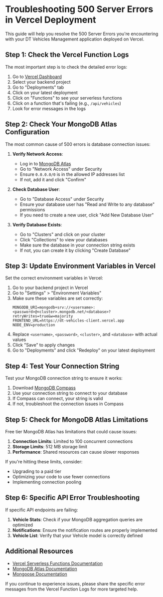 # Troubleshooting 500 Server Errors in Vercel Deployment

This guide will help you resolve the 500 Server Errors you're encountering with your DT Vehicles Management application deployed on Vercel.

## Step 1: Check the Vercel Function Logs

The most important step is to check the detailed error logs:

1. Go to [Vercel Dashboard](https://vercel.com/dashboard)
2. Select your backend project
3. Go to "Deployments" tab
4. Click on your latest deployment
5. Click on "Functions" to see your serverless functions
6. Click on a function that's failing (e.g., `/api/vehicles`)
7. Look for error messages in the logs

## Step 2: Check Your MongoDB Atlas Configuration

The most common cause of 500 errors is database connection issues:

1. **Verify Network Access**:
   - Log in to [MongoDB Atlas](https://cloud.mongodb.com/)
   - Go to "Network Access" under Security
   - Ensure `0.0.0.0/0` is in the allowed IP addresses list
   - If not, add it and click "Confirm"

2. **Check Database User**:
   - Go to "Database Access" under Security
   - Ensure your database user has "Read and Write to any database" permissions
   - If you need to create a new user, click "Add New Database User"

3. **Verify Database Exists**:
   - Go to "Clusters" and click on your cluster
   - Click "Collections" to view your databases
   - Make sure the database in your connection string exists
   - If not, you can create it by clicking "Create Database"

## Step 3: Update Environment Variables in Vercel

Set the correct environment variables in Vercel:

1. Go to your backend project in Vercel
2. Go to "Settings" > "Environment Variables"
3. Make sure these variables are set correctly:
   ```
   MONGODB_URI=mongodb+srv://<username>:<password>@<cluster>.mongodb.net/<database>?retryWrites=true&w=majority
   FRONTEND_URL=https://dt-vehicles-client.vercel.app
   NODE_ENV=production
   ```
4. Replace `<username>`, `<password>`, `<cluster>`, and `<database>` with actual values
5. Click "Save" to apply changes
6. Go to "Deployments" and click "Redeploy" on your latest deployment

## Step 4: Test Your Connection String

Test your MongoDB connection string to ensure it works:

1. Download [MongoDB Compass](https://www.mongodb.com/products/compass)
2. Use your connection string to connect to your database
3. If Compass can connect, your string is valid
4. If not, troubleshoot the connection issues in Compass

## Step 5: Check for MongoDB Atlas Limitations

Free tier MongoDB Atlas has limitations that could cause issues:

1. **Connection Limits**: Limited to 100 concurrent connections
2. **Storage Limits**: 512 MB storage limit
3. **Performance**: Shared resources can cause slower responses

If you're hitting these limits, consider:
- Upgrading to a paid tier
- Optimizing your code to use fewer connections
- Implementing connection pooling

## Step 6: Specific API Error Troubleshooting

If specific API endpoints are failing:

1. **Vehicle Stats**: Check if your MongoDB aggregation queries are optimized
2. **Notifications**: Ensure the notification routes are properly implemented
3. **Vehicle List**: Verify that your Vehicle model is correctly defined

## Additional Resources

- [Vercel Serverless Functions Documentation](https://vercel.com/docs/serverless-functions/introduction)
- [MongoDB Atlas Documentation](https://docs.atlas.mongodb.com/)
- [Mongoose Documentation](https://mongoosejs.com/docs/)

If you continue to experience issues, please share the specific error messages from the Vercel Function Logs for more targeted help.
